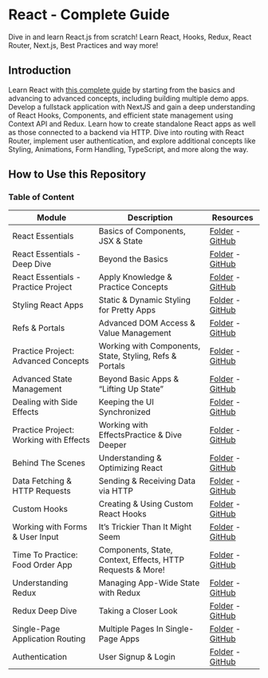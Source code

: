 # React - Complete Guide

Dive in and learn React.js from scratch! Learn React, Hooks, Redux, React Router, Next.js, Best Practices and way more!

## Introduction

Learn React with [this complete guide](https://www.udemy.com/course/react-the-complete-guide-incl-redux) by starting from the basics and advancing to advanced concepts, including building multiple demo apps. Develop a fullstack application with NextJS and gain a deep understanding of React Hooks, Components, and efficient state management using Context API and Redux. Learn how to create standalone React apps as well as those connected to a backend via HTTP. Dive into routing with React Router, implement user authentication, and explore additional concepts like Styling, Animations, Form Handling, TypeScript, and more along the way.

## How to Use this Repository

### Table of Content

| Module                                 | Description                                                | Resources                                                                                                                                                 |
| -------------------------------------- | ---------------------------------------------------------- | --------------------------------------------------------------------------------------------------------------------------------------------------------- |
| React Essentials                       | Basics of Components, JSX & State                          | [Folder](./complete-path/react-essentials/) - [GitHub](https://github.com/ThomasCode92/react-complete-guide/commits/react-essentials)                     |
| React Essentials - Deep Dive           | Beyond the Basics                                          | [Folder](./complete-path/essentials-deep-dive/) - [GitHub](https://github.com/ThomasCode92/react-complete-guide/commits/essentials-deep-dive)             |
| React Essentials - Practice Project    | Apply Knowledge & Practice Concepts                        | [Folder](./complete-path/essentials-practice/) - [GitHub](https://github.com/ThomasCode92/react-complete-guide/commits/essentials-practice)               |
| Styling React Apps                     | Static & Dynamic Styling for Pretty Apps                   | [Folder](./complete-path/styling-components/) - [GitHub](https://github.com/ThomasCode92/react-complete-guide/commits/styling-components)                 |
| Refs & Portals                         | Advanced DOM Access & Value Management                     | [Folder](./complete-path/refs-portals/) - [GitHub](https://github.com/ThomasCode92/react-complete-guide/commits/refs-portals)                             |
| Practice Project: Advanced Concepts    | Working with Components, State, Styling, Refs & Portals    | [Folder](./complete-path/practice-project-1/) - [GitHub](https://github.com/ThomasCode92/react-complete-guide/commits/practice-project-1)                 |
| Advanced State Management              | Beyond Basic Apps & “Lifting Up State”                     | [Folder](./complete-path/context-api/) - [GitHub](https://github.com/ThomasCode92/react-complete-guide/commits/context-api)                               |
| Dealing with Side Effects              | Keeping the UI Synchronized                                | [Folder](./complete-path/handling-side-effects/) - [GitHub](https://github.com/ThomasCode92/react-complete-guide/commits/handling-side-effects)           |
| Practice Project: Working with Effects | Working with EffectsPractice & Dive Deeper                 | [Folder](./complete-path/practice-project-2/) - [GitHub](https://github.com/ThomasCode92/react-complete-guide/commits/practice-project-2)                 |
| Behind The Scenes                      | Understanding & Optimizing React                           | [Folder](./complete-path/behind-the-scenes/) - [GitHub](https://github.com/ThomasCode92/react-complete-guide/commits/behind-the-scenes)                   |
| Data Fetching & HTTP Requests          | Sending & Receiving Data via HTTP                          | [Folder](./complete-path/data-fetching-custom-hooks/) - [GitHub](https://github.com/ThomasCode92/react-complete-guide/commits/data-fetching-custom-hooks) |
| Custom Hooks                           | Creating & Using Custom React Hooks                        | [Folder](./complete-path/data-fetching-custom-hooks/) - [GitHub](https://github.com/ThomasCode92/react-complete-guide/commits/data-fetching-custom-hooks) |
| Working with Forms & User Input        | It’s Trickier Than It Might Seem                           | [Folder](./complete-path/form-user-input/) - [GitHub](https://github.com/ThomasCode92/react-complete-guide/commits/form-user-input)                       |
| Time To Practice: Food Order App       | Components, State, Context, Effects, HTTP Requests & More! | [Folder](./complete-path/practice-project-3/) - [GitHub](https://github.com/ThomasCode92/react-complete-guide/commits/practice-project-3)                 |
| Understanding Redux                    | Managing App-Wide State with Redux                         | [Folder](./complete-path/redux-introduction/) - [GitHub](https://github.com/ThomasCode92/react-complete-guide/commits/redux-introduction)                 |
| Redux Deep Dive                        | Taking a Closer Look                                       | [Folder](./complete-path/redux-advanced/) - [GitHub](https://github.com/ThomasCode92/react-complete-guide/commits/redux-advanced)                         |
| Single-Page Application Routing        | Multiple Pages In Single-Page Apps                         | [Folder](./complete-path/routing-auth/) - [GitHub](https://github.com/ThomasCode92/react-complete-guide/commits/routing-auth)                             |
| Authentication                         | User Signup & Login                                        | [Folder](./complete-path/routing-auth/) - [GitHub](https://github.com/ThomasCode92/react-complete-guide/commits/routing-auth)                             |
